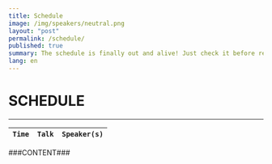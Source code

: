 ```yaml
---
title: Schedule
image: /img/speakers/neutral.png
layout: "post"
permalink: /schedule/
published: true
summary: The schedule is finally out and alive! Just check it before registering to the event :)
lang: en
---
```


# SCHEDULE

---

| `Time` | `Talk` | `Speaker(s)` |
| :---:  | :---   | :---         |
###CONTENT###